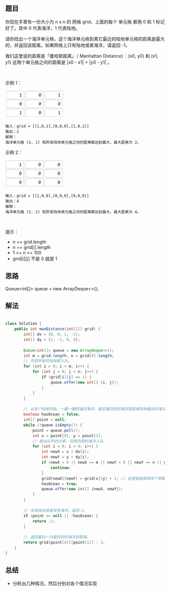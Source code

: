 

## 题目

你现在手里有一份大小为 n x n 的 网格 grid，上面的每个 单元格 都用 0 和 1 标记好了。其中 0 代表海洋，1 代表陆地。

请你找出一个海洋单元格，这个海洋单元格到离它最近的陆地单元格的距离是最大的，并返回该距离。如果网格上只有陆地或者海洋，请返回 -1。

我们这里说的距离是「曼哈顿距离」（ Manhattan Distance）：(x0, y0) 和 (x1, y1) 这两个单元格之间的距离是 |x0 - x1| + |y0 - y1| 。

 

示例 1：

![](../../../media/pictures/leetcode/1336_ex1.jpeg)

    
    输入：grid = [[1,0,1],[0,0,0],[1,0,1]]
    输出：2
    解释： 
    海洋单元格 (1, 1) 和所有陆地单元格之间的距离都达到最大，最大距离为 2。
示例 2：

![](../../../media/pictures/leetcode/1336_ex2.jpeg)


    输入：grid = [[1,0,0],[0,0,0],[0,0,0]]
    输出：4
    解释： 
    海洋单元格 (2, 2) 和所有陆地单元格之间的距离都达到最大，最大距离为 4。
 

提示：

- n == grid.length
- n == grid[i].length
- 1 <= n <= 100
- grid[i][j] 不是 0 就是 1


## 思路

Queue<int[]> queue = new ArrayDeque<>();

## 解法
```java

class Solution {
    public int maxDistance(int[][] grid) {
        int[] dx = {0, 0, 1, -1};
        int[] dy = {1, -1, 0, 0};

        Queue<int[]> queue = new ArrayDeque<>();
        int m = grid.length, n = grid[0].length;
        // 先把所有的陆地都入队。
        for (int i = 0; i < m; i++) {
            for (int j = 0; j < n; j++) {
                if (grid[i][j] == 1) {
                    queue.offer(new int[] {i, j});
                }
            }
        }

        // 从各个陆地开始，一圈一圈的遍历海洋，最后遍历到的海洋就是离陆地最远的海洋。
        boolean hasOcean = false;
        int[] point = null;
        while (!queue.isEmpty()) {
            point = queue.poll();
            int x = point[0], y = point[1];
            // 取出队列的元素，将其四周的海洋入队。
            for (int i = 0; i < 4; i++) {
                int newX = x + dx[i];
                int newY = y + dy[i];
                if (newX < 0 || newX >= m || newY < 0 || newY >= n || grid[newX][newY] != 0) {
                    continue;
                }
                grid[newX][newY] = grid[x][y] + 1; // 这里我直接修改了原数组，因此就不需要额外的数组来标志是否访问
                hasOcean = true;
                queue.offer(new int[] {newX, newY});
            }
        }

        // 没有陆地或者没有海洋，返回-1。
        if (point == null || !hasOcean) {
            return -1;
        }

        // 返回最后一次遍历到的海洋的距离。
        return grid[point[0]][point[1]] - 1;
    }
}
```

## 总结

- 分析出几种情况，然后分别对各个情况实现 
